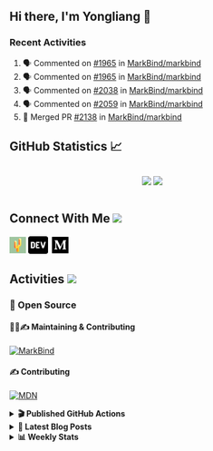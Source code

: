 ## Hi there, I'm Yongliang 👋

### Recent Activities

<!--START_SECTION:activity-->
1. 🗣 Commented on [#1965](https://github.com/MarkBind/markbind/issues/1965) in [MarkBind/markbind](https://github.com/MarkBind/markbind)
2. 🗣 Commented on [#1965](https://github.com/MarkBind/markbind/issues/1965) in [MarkBind/markbind](https://github.com/MarkBind/markbind)
3. 🗣 Commented on [#2038](https://github.com/MarkBind/markbind/issues/2038) in [MarkBind/markbind](https://github.com/MarkBind/markbind)
4. 🗣 Commented on [#2059](https://github.com/MarkBind/markbind/issues/2059) in [MarkBind/markbind](https://github.com/MarkBind/markbind)
5. 🎉 Merged PR [#2138](https://github.com/MarkBind/markbind/pull/2138) in [MarkBind/markbind](https://github.com/MarkBind/markbind)
<!--END_SECTION:activity-->

## GitHub Statistics :chart_with_upwards_trend:
<div align="center">
<div style="display: flex; align-items: center; justify-content: center;">

[![](https://github-readme-stats-tlylt.vercel.app/api?username=tlylt&show_icons=true&theme=tokyonight&hide_border=true&locale=en)](https://github.com/tlylt)
[![](https://github-readme-streak-stats.herokuapp.com/?user=tlylt&theme=tokyonight&hide_border=true)](https://github.com/tlylt)
</div>
</div>

## Connect With Me <img src="https://media.giphy.com/media/2wh5K5yE3ulp3xgYcG/giphy-downsized.gif" width="30">

<a href="https://www.yongliangliu.com/" target="_blank"><img align="center" src="static/site-icon.png" alt="yongliangliu.com" height="29" width="29" /></a>
<a href="https://dev.to/tlylt" target="_blank"><img align="center" src="static/dev-badge.svg" alt="dev.to/tlylt" height="35" width="35" /></a>
<a href="https://tlylt.medium.com" target="_blank"><img align="center" src="static/medium.png" alt="tlylt.medium.com" height="35" width="35" /></a>

## Activities <img src="https://media.giphy.com/media/WUlplcMpOCEmTGBtBW/giphy.gif" width="30">

### 🔭 Open Source

#### 👷‍♂️✍️ Maintaining & Contributing
[![MarkBind](https://github-readme-stats-tlylt.vercel.app/api/pin/?username=markbind&repo=markbind)](https://github.com/MarkBind/markbind)

#### ✍️ Contributing
[![MDN](https://github-readme-stats-tlylt.vercel.app/api/pin/?username=mdn&repo=content)](https://github.com/mdn/content)

<details>
<summary> <b>🎬 Published GitHub Actions </b> </summary>

[![install-graphviz](https://github-readme-stats-tlylt.vercel.app/api/pin/?username=tlylt&repo=install-graphviz)](https://github.com/tlylt/install-graphviz)

[![reposense-action](https://github-readme-stats-tlylt.vercel.app/api/pin/?username=tlylt&repo=reposense-action)](https://github.com/tlylt/reposense-action)

[![markbin-action](https://github-readme-stats-tlylt.vercel.app/api/pin/?username=markbind&repo=markbind-action)](https://github.com/MarkBind/markbind-action)

</details>

<details>
<summary> <b>📕 Latest Blog Posts</b> </summary>

<!-- BLOG-POST-LIST:START -->
- [Creating a regex-based Markdown parser in TypeScript](https://www.yongliangliu.com/blog/rmark/)
- [Create VSCode Snippets for Markdown Blog Workflows](https://www.yongliangliu.com/blog/vscode-snippets/)
- [Brag Doc 2023](https://www.yongliangliu.com/blog/brag-doc-2023/)
- [My Journey into Open Source](https://www.yongliangliu.com/blog/my-journey-into-open-source/)
- [Resources for Orbital CP2106 Independent Software Development Project](https://www.yongliangliu.com/blog/orbital-prep/)
<!-- BLOG-POST-LIST:END -->

</details>

<details>
<summary> <b>📊 Weekly Stats</b> </summary>

<!--START_SECTION:waka-->
![Code Time](http://img.shields.io/badge/Code%20Time-791%20hrs%2059%20mins-blue)

**🐱 My GitHub Data** 

> 🏆 489 Contributions in the Year 2023
 > 
> 📦 438.5 kB Used in GitHub's Storage 
 > 
> 🚫 Not Opted to Hire
 > 
> 📜 159 Public Repositories 
 > 
> 🔑 27 Private Repositories  
 > 
**I'm an Early 🐤** 

```text
🌞 Morning      227 commits       ███████░░░░░░░░░░░░░░░░░░   31.48 % 
🌆 Daytime      174 commits       ██████░░░░░░░░░░░░░░░░░░░   24.13 % 
🌃 Evening      271 commits       █████████░░░░░░░░░░░░░░░░   37.59 % 
🌙 Night         49 commits       █░░░░░░░░░░░░░░░░░░░░░░░░   06.80 % 

```
📅 **I'm Most Productive on Friday** 

```text
Monday         109 commits       ███░░░░░░░░░░░░░░░░░░░░░░   15.12 % 
Tuesday         90 commits       ███░░░░░░░░░░░░░░░░░░░░░░   12.48 % 
Wednesday      128 commits       ████░░░░░░░░░░░░░░░░░░░░░   17.75 % 
Thursday        91 commits       ███░░░░░░░░░░░░░░░░░░░░░░   12.62 % 
Friday         161 commits       █████░░░░░░░░░░░░░░░░░░░░   22.33 % 
Saturday        79 commits       ██░░░░░░░░░░░░░░░░░░░░░░░   10.96 % 
Sunday          63 commits       ██░░░░░░░░░░░░░░░░░░░░░░░   08.74 % 

```


📊 **This Week I Spent My Time On** 

```text
⌚︎ Time Zone: Asia/Singapore

💬 Programming Languages: 
Markdown                 11 hrs 15 mins      ███████████████████░░░░░░   75.50 % 
Java                     56 mins             █░░░░░░░░░░░░░░░░░░░░░░░░   06.33 % 
JSON                     50 mins             █░░░░░░░░░░░░░░░░░░░░░░░░   05.70 % 
JavaScript               34 mins             █░░░░░░░░░░░░░░░░░░░░░░░░   03.80 % 
Git Config               26 mins             ░░░░░░░░░░░░░░░░░░░░░░░░░   02.96 % 

```


 Last Updated on 13/02/2023 00:40:37 UTC
<!--END_SECTION:waka-->

</details>
